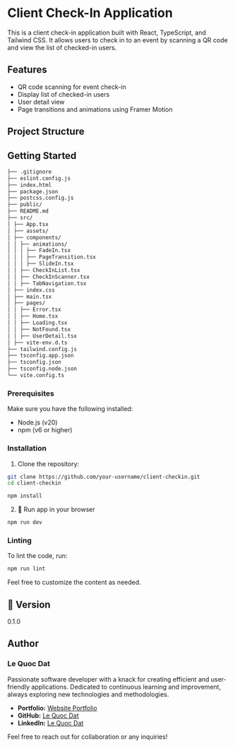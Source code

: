 # Client Check-In Application

This is a client check-in application built with React, TypeScript, and Tailwind CSS. It allows users to check in to an event by scanning a QR code and view the list of checked-in users.

## Features

- QR code scanning for event check-in
- Display list of checked-in users
- User detail view
- Page transitions and animations using Framer Motion

## Project Structure

## Getting Started

```sh
├── .gitignore
├── eslint.config.js
├── index.html
├── package.json
├── postcss.config.js
├── public/
├── README.md
├── src/
│ ├── App.tsx
│ ├── assets/
│ ├── components/
│ │ ├── animations/
│ │ │ ├── FadeIn.tsx
│ │ │ ├── PageTransition.tsx
│ │ │ ├── SlideIn.tsx
│ │ ├── CheckInList.tsx
│ │ ├── CheckInScanner.tsx
│ │ ├── TabNavigation.tsx
│ ├── index.css
│ ├── main.tsx
│ ├── pages/
│ │ ├── Error.tsx
│ │ ├── Home.tsx
│ │ ├── Loading.tsx
│ │ ├── NotFound.tsx
│ │ ├── UserDetail.tsx
│ ├── vite-env.d.ts
├── tailwind.config.js
├── tsconfig.app.json
├── tsconfig.json
├── tsconfig.node.json
└── vite.config.ts
```

### Prerequisites

Make sure you have the following installed:

- Node.js (v20)
- npm (v6 or higher)

### Installation

1. Clone the repository:

```sh
git clone https://github.com/your-username/client-checkin.git
cd client-checkin

npm install

```

2. 🏁 Run app in your browser

```sh
npm run dev
```

### Linting

To lint the code, run:

```sh
npm run lint
```

Feel free to customize the content as needed.

## 📝 Version

0.1.0

## Author

### Le Quoc Dat

Passionate software developer with a knack for creating efficient and user-friendly applications. Dedicated to continuous learning and improvement, always exploring new technologies and methodologies.

- **Portfolio:** [Website Portfolio](https://ledat-portfolio.vercel.app/)
- **GitHub:** [Le Quoc Dat](https://github.com/le-dat)
- **LinkedIn:** [Le Quoc Dat](https://www.linkedin.com/in/le-quoc-dat)

Feel free to reach out for collaboration or any inquiries!
